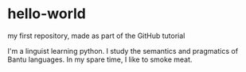 # hello-world
my first repository, made as part of the GitHub tutorial

I'm a linguist learning python.  I study the semantics and pragmatics of Bantu languages.  In my spare time, I like to smoke meat.
